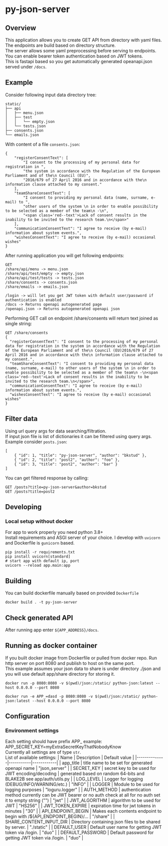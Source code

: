 # py-json-server
## Overview
This application allows you to create GET API from directory with yaml files. <br>
The endpoints are build based on directory structure.  <br>
The server allows some yaml preprocessing before serving to endpoints. <br> 
You can enable bearer token authentication based on JWT tokens. <br>
This is fastapi based so you get automatically generated opeanapi.json served under `/docs`.

## Example
Consider following input data directory tree:
```
static/
├── api
│   ├── menu.json
│   ├── test
│   │   └── empty.json
│   └── tests.json
├── consents.json
└── emails.json
```
With content of a file `consents.json`:
```
{
	"registerConsentText": [
		"I consent to the processing of my personal data for registration in ",
		"the system in accordance with the Regulation of the European Parliament and of the\n Council (EU)",
		"2016/679 of 27 April 2016 and in accordance with the\n information clause attached to my consent."
	],
	"teamShareConsentText": [
		"I consent to providing my personal data (name, surname, e-mail) to ",
		"other users of the system \n in order to enable possibility to be selected as a member of the team\n -\n",
		"<span class='red--text'>Lack of consent results in the inability to be invited to the research team.\n</span>"
	],
	"communicationConsentText": "I agree to receive (by e-mail) information about system events.",
	"wishesConsentText": "I agree to receive (by e-mail) occasional wishes"
}
```

After running application you will get following endpoints:
```
GET 
/share/api/menu -> menu.json
/share/api/test/empty -> empty.json
/share/api/test/tests -> tests.json
/share/consents -> consents.json
/share/emails -> emails.json

/login -> will let you get JWT token with default user/password if authentication is enabled
/docs -> Returns openapi autogenerated page
/openapi.json -> Returns autogenerated openapi json

```
Performing GET call on endpoint /share/consents will return text joined as single string:
```
GET /share/consents
{
  "registerConsentText": "I consent to the processing of my personal data for registration in the system in accordance with the Regulation of the European Parliament and of the\n Council (EU)2016/679 of 27 April 2016 and in accordance with the\n information clause attached to my consent.",
  "teamShareConsentText": "I consent to providing my personal data (name, surname, e-mail) to other users of the system \n in order to enable possibility to be selected as a member of the team\n -\n<span class='red--text'>Lack of consent results in the inability to be invited to the research team.\n</span>",
  "communicationConsentText": "I agree to receive (by e-mail) information about system events.",
  "wishesConsentText": "I agree to receive (by e-mail) occasional wishes"
}
```

## Filter data
Using url query args for data searching/filtration. <br>
If input json file is list of dictionaries it can be filtered using query args. <br>
Example consider `posts.json`:
```
[
    { "id": 1, "title": "py-json-server", "author": "bkstud" },
    { "id": 2, "title": "post2", "author": "foo" },
    { "id": 3, "title": "post2", "author": "bar" }
]
```
You can get filtered response by calling:
```
GET /posts?title=py-json-server&author=bkstud
GET /posts?title=post2
```

## Developing
### Local setup without docker
For app to work properly you need python 3.8+ <br>
Install requirements and ASGI server of your choice. 
I develop with `uvicorn` and Dockerfile is `gunicorn` based.

```
pip install -r requirements.txt
pip install uvicorn[standard]
# start app with default ip, port
uvicorn --reload app.main:app
```
## Building
You can build dockerfile manually based on provided `Dockerfile`
```
docker build . -t py-json-server
```

## Check generated API
After running app enter `${APP_ADDRESS}/docs`.

## Running as docker container
If you built docker image from Dockerfile or pulled from docker repo.
Run http server on port 8080 and publish to host on the same port. <br>
This example assumes your json data to share is under directory ./json and you will use default app/share directory for storing it.
```
docker run -p 8080:8080 -v $(pwd)/json:/static/ python-json:latest --host 0.0.0.0 --port 8080

docker run -e APP_=dasd -p 8080:8080 -v $(pwd)/json:/static/ python-json:latest --host 0.0.0.0 --port 8080
```

## Configuration
### Environment settings
Each setting should have prefix APP_ example: APP_SECRET_KEY=myExtraSecretKeyThatNobodyKnow <br>
Currently all settings are of type `str`. <br>
List of available settings:
| Name         | Description     | Default value |
|--------------|-----------|------------|
| app_title | title name to be set for generated openapi name | "json_server" |
| SECRET_KEY | secret key to be used for JWT encoding/decoding      | generated based on random 64-bits and BLAKE2B see app/auth/utils.py   |
| LOG_LEVEL      | Logger for logging (DEBUG/INFO/WARNING/etc.) | "INFO" |
| LOGGER      | Module to be used for logging purposes | "loguru.logger" |
| AUTH_METHOD      |  authentication method currently can be JWT bearer or no auth check at all for no auth set it to empty string ("") | "jwt" |
| JWT_ALGORITHM | algorithm to be used for JWT | "HS256" |
| JWT_TOKEN_EXPIRE | expiration time for jwt tokens in minutes | "30" |
| API_ENDPOINT_BEGIN | Makes each contents endpoint to begin with /${API_ENDPOINT_BEGIN}/... | "/share" |
| SHARE_CONTENT_INPUT_DIR | Directory containing json files to be shared by server. | "./static" |
| DEFAULT_USER | Default user name for getting JWT token via /login. | "duo" |
| DEFAULT_PASSWORD | Default password for getting JWT token via /login. | "duo" |